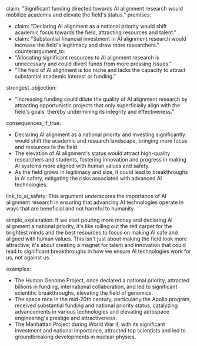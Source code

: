 claim: "Significant funding directed towards AI alignment research would mobilize academia and elevate the field's status."
premises:
  - claim: "Declaring AI alignment as a national priority would shift academic focus towards the field, attracting resources and talent."
  - claim: "Substantial financial investment in AI alignment research would increase the field's legitimacy and draw more researchers."
counterargument_to:
  - "Allocating significant resources to AI alignment research is unnecessary and could divert funds from more pressing issues."
  - "The field of AI alignment is too niche and lacks the capacity to attract substantial academic interest or funding."

strongest_objjection:
  - "Increasing funding could dilute the quality of AI alignment research by attracting opportunistic projects that only superficially align with the field's goals, thereby undermining its integrity and effectiveness."

consequences_if_true:
  - Declaring AI alignment as a national priority and investing significantly would shift the academic and research landscape, bringing more focus and resources to the field.
  - The elevation of AI alignment's status would attract high-quality researchers and students, fostering innovation and progress in making AI systems more aligned with human values and safety.
  - As the field grows in legitimacy and size, it could lead to breakthroughs in AI safety, mitigating the risks associated with advanced AI technologies.

link_to_ai_safety: This argument underscores the importance of AI alignment research in ensuring that advancing AI technologies operate in ways that are beneficial and not harmful to humanity.

simple_explanation: If we start pouring more money and declaring AI alignment a national priority, it's like rolling out the red carpet for the brightest minds and the best resources to focus on making AI safe and aligned with human values. This isn't just about making the field look more attractive; it's about creating a magnet for talent and innovation that could lead to significant breakthroughs in how we ensure AI technologies work for us, not against us.

examples:
  - The Human Genome Project, once declared a national priority, attracted billions in funding, international collaboration, and led to significant scientific breakthroughs, elevating the field of genomics.
  - The space race in the mid-20th century, particularly the Apollo program, received substantial funding and national priority status, catalyzing advancements in various technologies and elevating aerospace engineering's prestige and attractiveness.
  - The Manhattan Project during World War II, with its significant investment and national importance, attracted top scientists and led to groundbreaking developments in nuclear physics.